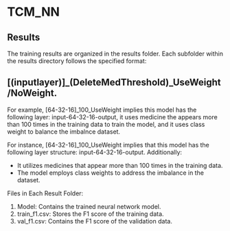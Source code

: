 # TCM_NN

## Results
The training results are organized in the results folder. Each subfolder within the results directory follows the specified format: 
## **\[(inputlayer)\]_(DeleteMedThreshold)_UseWeight/NoWeight**.

For example, \[64-32-16\]_100_UseWeight implies this model has the following layer:
input-64-32-16-output, it uses medicine the appears more than 100 times in the training data to train the model, and it uses class weight to balance the imbalnce dataset.

For instance, \[64-32-16\]_100_UseWeight implies that this model has the following layer structure: input-64-32-16-output. Additionally:

* It utilizes medicines that appear more than 100 times in the training data.
* The model employs class weights to address the imbalance in the dataset.

Files in Each Result Folder:
1. Model: Contains the trained neural network model.
2. train_f1.csv: Stores the F1 score of the training data.
3. val_f1.csv: Contains the F1 score of the validation data.
